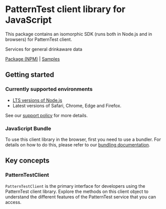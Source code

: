 # PatternTest client library for JavaScript

This package contains an isomorphic SDK (runs both in Node.js and in browsers) for PatternTest client.

Services for general drinkaware data

[Package (NPM)](https://www.npmjs.com/package/@msinternal/pattern-test) |
[Samples](https://github.com/Azure-Samples/azure-samples-js-management)

## Getting started

### Currently supported environments

- [LTS versions of Node.js](https://nodejs.org/about/releases/)
- Latest versions of Safari, Chrome, Edge and Firefox.

See our [support policy](https://github.com/Azure/azure-sdk-for-js/blob/main/SUPPORT.md) for more details.





### JavaScript Bundle
To use this client library in the browser, first you need to use a bundler. For details on how to do this, please refer to our [bundling documentation](https://aka.ms/AzureSDKBundling).

## Key concepts

### PatternTestClient

`PatternTestClient` is the primary interface for developers using the PatternTest client library. Explore the methods on this client object to understand the different features of the PatternTest service that you can access.

